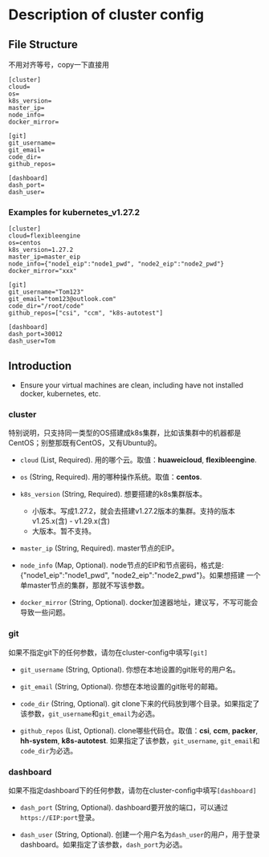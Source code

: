 # Description of cluster config

## File Structure

不用对齐等号，copy一下直接用

```
[cluster]
cloud=
os=
k8s_version=
master_ip=
node_info=
docker_mirror=

[git]
git_username=
git_email=
code_dir=
github_repos=

[dashboard]
dash_port=
dash_user=
```

### Examples for kubernetes_v1.27.2

```
[cluster]
cloud=flexibleengine
os=centos
k8s_version=1.27.2
master_ip=master_eip
node_info={"node1_eip":"node1_pwd", "node2_eip":"node2_pwd"}
docker_mirror="xxx"

[git]
git_username="Tom123"
git_email="tom123@outlook.com"
code_dir="/root/code"
github_repos=["csi", "ccm", "k8s-autotest"]

[dashboard]
dash_port=30012
dash_user=Tom
```

## Introduction

* Ensure your virtual machines are clean, including have not installed docker, kubernetes, etc.

### cluster

特别说明，只支持同一类型的OS搭建成k8s集群，比如该集群中的机器都是CentOS；别整那既有CentOS，又有Ubuntu的。

* `cloud` (List, Required). 用的哪个云。取值：**huaweicloud**, **flexibleengine**.

* `os` (String, Required). 用的哪种操作系统。取值：**centos**.

* `k8s_version` (String, Required). 想要搭建的k8s集群版本。
  - 小版本。写成1.27.2，就会去搭建v1.27.2版本的集群。支持的版本v1.25.x(含) - v1.29.x(含)
  - 大版本。暂不支持。

* `master_ip` (String, Required). master节点的EIP。

* `node_info` (Map, Optional). node节点的EIP和节点密码，格式是: {"node1_eip":"node1_pwd", "node2_eip":"node2_pwd"}。如果想搭建
  一个单master节点的集群，那就不写该参数。

* `docker_mirror` (String, Optional). docker加速器地址，建议写，不写可能会导致一些问题。

### git

如果不指定git下的任何参数，请勿在cluster-config中填写`[git]`

* `git_username` (String, Optional). 你想在本地设置的git账号的用户名。

* `git_email` (String, Optional). 你想在本地设置的git账号的邮箱。

* `code_dir` (String, Optional). git clone下来的代码放到哪个目录。如果指定了该参数，`git_username`和`git_email`为必选。

* `github_repos` (List, Optional). clone哪些代码仓。取值：**csi**, **ccm**, **packer**, **hh-system**, **k8s-autotest**.
  如果指定了该参数，`git_username`, `git_email`和`code_dir`为必选。

### dashboard

如果不指定dashboard下的任何参数，请勿在cluster-config中填写`[dashboard]`

* `dash_port` (String, Optional). dashboard要开放的端口，可以通过`https://EIP:port`登录。

* `dash_user` (String, Optional). 创建一个用户名为`dash_user`的用户，用于登录dashboard。如果指定了该参数，`dash_port`为必选。
